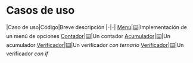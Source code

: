 # Casos de uso

|Caso de uso|Código|Breve descripción
|-|-|
[Menu](menu.md)|[⌨️](/src/casosDeUso/Menu.java)|Implementación de un menú de opciones
[Contador](contador.md)|[⌨️](/src/casosDeUso/Contador.java)|Un contador
[Acumulador](acumulador.md)|[⌨️](/src/casosDeUso/Acumulador.java)|Un acumulador
[Verificador](verificador.md)|[⌨️](/src/casosDeUso/Verificador.java)|Un verificador *con ternario*
[Verificador](verificador.md)|[⌨️](/src/casosDeUso/VerificadorIf.java)|Un verificador *con if*

